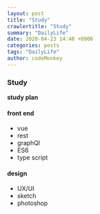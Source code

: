 ```yaml
---
layout: post
title: "Study"
crawlertitle: "Study"
summary: "DailyLife"
date: 2020-04-23 14:40 +0900
categories: posts
tags: "DailyLife"
author: codeMonkey
---
```


### Study

**study plan**

#### front end

- vue
- rest
- graphQl
- ES6
- type script

#### design

- UX/UI
- sketch
- photoshop
